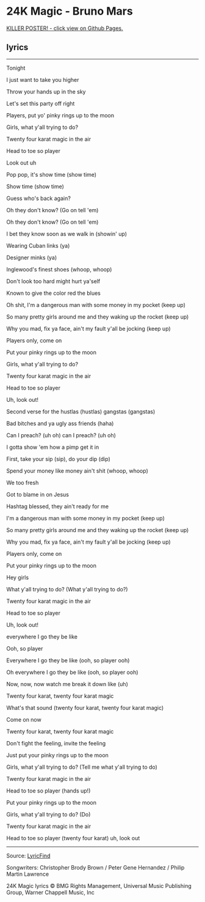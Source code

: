 # 24K Magic - Bruno Mars

[KILLER POSTER! - click view on Github Pages.](https://sandeepgangaram.github.io/24K-magic/)

## lyrics

---

Tonight

I just want to take you higher

Throw your hands up in the sky

Let's set this party off right

Players, put yo' pinky rings up to the moon

Girls, what y'all trying to do?

Twenty four karat magic in the air

Head to toe so player

Look out uh

Pop pop, it's show time (show time)

Show time (show time)

Guess who's back again?

Oh they don't know? (Go on tell 'em)

Oh they don't know? (Go on tell 'em)

I bet they know soon as we walk in (showin' up)

Wearing Cuban links (ya)

Designer minks (ya)

Inglewood's finest shoes (whoop, whoop)

Don't look too hard might hurt ya'self

Known to give the color red the blues

Oh shit, I'm a dangerous man with some money in my pocket (keep up)

So many pretty girls around me and they waking up the rocket (keep up)

Why you mad, fix ya face, ain't my fault y'all be jocking (keep up)

Players only, come on

Put your pinky rings up to the moon

Girls, what y'all trying to do?

Twenty four karat magic in the air

Head to toe so player

Uh, look out!

Second verse for the hustlas (hustlas) gangstas (gangstas)

Bad bitches and ya ugly ass friends (haha)

Can I preach? (uh oh) can I preach? (uh oh)

I gotta show 'em how a pimp get it in

First, take your sip (sip), do your dip (dip)

Spend your money like money ain't shit (whoop, whoop)

We too fresh

Got to blame in on Jesus

Hashtag blessed, they ain't ready for me

I'm a dangerous man with some money in my pocket (keep up)

So many pretty girls around me and they waking up the rocket (keep up)

Why you mad, fix ya face, ain't my fault y'all be jocking (keep up)

Players only, come on

Put your pinky rings up to the moon

Hey girls

What y'all trying to do? (What y'all trying to do?)

Twenty four karat magic in the air

Head to toe so player

Uh, look out!

everywhere I go they be like

Ooh, so player

Everywhere I go they be like (ooh, so player ooh)

Oh everywhere I go they be like (ooh, so player ooh)

Now, now, now watch me break it down like (uh)

Twenty four karat, twenty four karat magic

What's that sound (twenty four karat, twenty four karat magic)

Come on now

Twenty four karat, twenty four karat magic

Don't fight the feeling, invite the feeling

Just put your pinky rings up to the moon

Girls, what y'all trying to do? (Tell me what y'all trying to do)

Twenty four karat magic in the air

Head to toe so player (hands up!)

Put your pinky rings up to the moon

Girls, what y'all trying to do? (Do)

Twenty four karat magic in the air

Head to toe so player (twenty four karat) uh, look out

---

Source: [LyricFind](https://www.lyricfind.com/)

Songwriters: Christopher Brody Brown / Peter Gene Hernandez / Philip Martin Lawrence

24K Magic lyrics © BMG Rights Management, Universal Music Publishing Group, Warner Chappell Music, Inc
